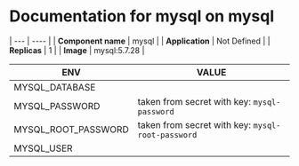 # Documentation for mysql on mysql

| --- | ---- |
| **Component name** | mysql |
| **Application** | Not Defined |
| **Replicas** | 1 |
| **Image** | mysql:5.7.28 |

| ENV | VALUE |
| --- | -----  |
|MYSQL_DATABASE | |
|MYSQL_PASSWORD | taken from secret with key: ``mysql-password``|
|MYSQL_ROOT_PASSWORD | taken from secret with key: ``mysql-root-password``|
|MYSQL_USER | |
